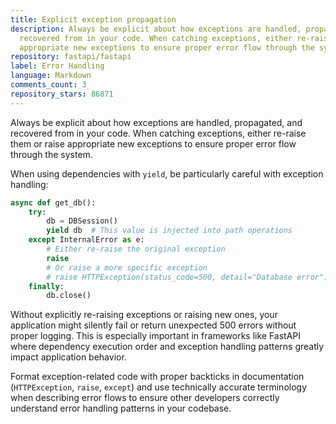 ```yaml
---
title: Explicit exception propagation
description: Always be explicit about how exceptions are handled, propagated, and
  recovered from in your code. When catching exceptions, either re-raise them or raise
  appropriate new exceptions to ensure proper error flow through the system.
repository: fastapi/fastapi
label: Error Handling
language: Markdown
comments_count: 3
repository_stars: 86871
---
```


Always be explicit about how exceptions are handled, propagated, and recovered from in your code. When catching exceptions, either re-raise them or raise appropriate new exceptions to ensure proper error flow through the system.

When using dependencies with `yield`, be particularly careful with exception handling:

```python
async def get_db():
    try:
        db = DBSession()
        yield db  # This value is injected into path operations
    except InternalError as e:
        # Either re-raise the original exception
        raise
        # Or raise a more specific exception
        # raise HTTPException(status_code=500, detail="Database error")
    finally:
        db.close()
```

Without explicitly re-raising exceptions or raising new ones, your application might silently fail or return unexpected 500 errors without proper logging. This is especially important in frameworks like FastAPI where dependency execution order and exception handling patterns greatly impact application behavior.

Format exception-related code with proper backticks in documentation (`HTTPException`, `raise`, `except`) and use technically accurate terminology when describing error flows to ensure other developers correctly understand error handling patterns in your codebase.